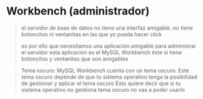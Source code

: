 # Workbench (administrador)

> el servidor de base de datos no tiene una interfaz amigable.
> no tiene botoncitos ni ventanitas en las que yo pueda hacer click

> es por ello que necesitamos una aplicación amigable para administrar el servidor
> esta aplicación es el MySQL Workbench
> éste si tiene botoncitos y ventanitas que son amigables

> Tema oscuro:
> MySQL Workbench cuenta con un tema oscuro. Este tema oscuro depende de que tu sistema operativo tenga la posibilidad de gestionar y aplicar el tema oscuro
> Esto quiere decir que si tu sistema operativo no gestiona tema oscuro no vas a poder usarlo

